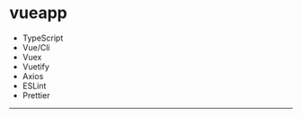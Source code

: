 # vueapp

<ul>
<li>TypeScript</li>
<li>Vue/Cli</li>
<li>Vuex</li>
<li>Vuetify</li>
<li>Axios</li>
<li>ESLint</li>
<li>Prettier</li>
</ul>
<hr/>
